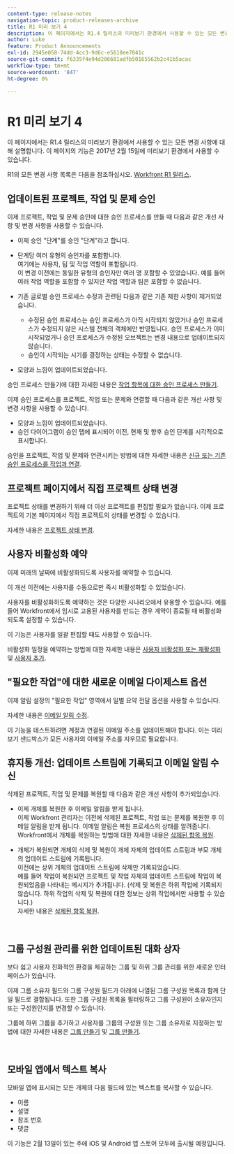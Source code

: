 ```yaml
---
content-type: release-notes
navigation-topic: product-releases-archive
title: R1 미리 보기 4
description: 이 페이지에서는 R1.4 릴리스의 미리보기 환경에서 사용할 수 있는 모든 변경 사항에 대해 설명합니다. 이 페이지의 기능은 2017년 2월 15일에 미리보기 환경에서 사용할 수 있습니다.
author: Luke
feature: Product Announcements
exl-id: 2945e058-74dd-4cc3-9d6c-e5618ee7041c
source-git-commit: f6335f4e94d286681adfb50165562b2c41b5acac
workflow-type: tm+mt
source-wordcount: '847'
ht-degree: 0%

---
```


# R1 미리 보기 4

이 페이지에서는 R1.4 릴리스의 미리보기 환경에서 사용할 수 있는 모든 변경 사항에 대해 설명합니다. 이 페이지의 기능은 2017년 2월 15일에 미리보기 환경에서 사용할 수 있습니다.

R1의 모든 변경 사항 목록은 다음을 참조하십시오. [Workfront R1 릴리스](../../../../product-announcements/product-releases/quarterly-release-archive/r1-release-activity/workfront-r1-release.md).

## 업데이트된 프로젝트, 작업 및 문제 승인

이제 프로젝트, 작업 및 문제 승인에 대한 승인 프로세스를 만들 때 다음과 같은 개선 사항 및 변경 사항을 사용할 수 있습니다. 

* 이제 승인 &quot;단계&quot;를 승인 &quot;단계&quot;라고 합니다.
* 단계당 여러 유형의 승인자를 포함합니다.\
  여기에는 사용자, 팀 및 작업 역할이 포함됩니다.\
  이 변경 이전에는 동일한 유형의 승인자만 여러 명 포함할 수 있었습니다. 예를 들어 여러 작업 역할을 포함할 수 있지만 작업 역할과 팀은 포함할 수 없습니다.

* 기존 글로벌 승인 프로세스 수정과 관련된 다음과 같은 기존 제한 사항이 제거되었습니다.

   * 수정된 승인 프로세스는 승인 프로세스가 아직 시작되지 않았거나 승인 프로세스가 수정되지 않은 시스템 전체의 객체에만 반영됩니다. 승인 프로세스가 이미 시작되었거나 승인 프로세스가 수정된 오브젝트는 변경 내용으로 업데이트되지 않습니다.
   * 승인이 시작되는 시기를 결정하는 상태는 수정할 수 없습니다.

* 모양과 느낌이 업데이트되었습니다.

승인 프로세스 만들기에 대한 자세한 내용은 [작업 항목에 대한 승인 프로세스 만들기](../../../../administration-and-setup/customize-workfront/configure-approval-milestone-processes/create-approval-processes.md).

이제 승인 프로세스를 프로젝트, 작업 또는 문제와 연결할 때 다음과 같은 개선 사항 및 변경 사항을 사용할 수 있습니다.

* 모양과 느낌이 업데이트되었습니다.
* 승인 다이어그램이 승인 탭에 표시되어 이전, 현재 및 향후 승인 단계를 시각적으로 표시합니다.

승인을 프로젝트, 작업 및 문제와 연관시키는 방법에 대한 자세한 내용은 [신규 또는 기존 승인 프로세스를 작업과 연결](../../../../review-and-approve-work/manage-approvals/associate-approval-with-work.md).

## 프로젝트 페이지에서 직접 프로젝트 상태 변경

프로젝트 상태를 변경하기 위해 더 이상 프로젝트를 편집할 필요가 없습니다. 이제 프로젝트의 기본 페이지에서 직접 프로젝트의 상태를 변경할 수 있습니다.

자세한 내용은 [프로젝트 상태 변경](../../../../manage-work/projects/manage-projects/change-project-status.md).

## 사용자 비활성화 예약

이제 미래의 날짜에 비활성화되도록 사용자를 예약할 수 있습니다.

이 개선 이전에는 사용자를 수동으로만 즉시 비활성화할 수 있었습니다.

사용자를 비활성화하도록 예약하는 것은 다양한 시나리오에서 유용할 수 있습니다. 예를 들어 Workfront에서 임시로 고용된 사용자를 만드는 경우 계약이 종료될 때 비활성화되도록 설정할 수 있습니다.

이 기능은 사용자를 일괄 편집할 때도 사용할 수 있습니다. 

비활성화 일정을 예약하는 방법에 대한 자세한 내용은 [사용자 비활성화 또는 재활성화](../../../../administration-and-setup/add-users/create-and-manage-users/deactivate-a-user.md) 및 [사용자 추가](../../../../administration-and-setup/add-users/create-and-manage-users/add-users.md).

## &quot;필요한 작업&quot;에 대한 새로운 이메일 다이제스트 옵션

이제 알림 설정의 &quot;필요한 작업&quot; 영역에서 일별 요약 전달 옵션을 사용할 수 있습니다.

자세한 내용은 [이메일 알림 수정](../../../../workfront-basics/using-notifications/activate-or-deactivate-your-own-event-notifications.md).

이 기능을 테스트하려면 계정과 연결된 이메일 주소를 업데이트해야 합니다. 이는 미리보기 샌드박스가 모든 사용자의 이메일 주소를 지우므로 필요합니다.

## 휴지통 개선: 업데이트 스트림에 기록되고 이메일 알림 수신

삭제된 프로젝트, 작업 및 문제를 복원할 때 다음과 같은 개선 사항이 추가되었습니다.

* 이제 개체를 복원한 후 이메일 알림을 받게 됩니다.\
  이제 Workfront 관리자는 이전에 삭제된 프로젝트, 작업 또는 문제를 복원한 후 이메일 알림을 받게 됩니다. 이메일 알림은 복원 프로세스의 상태를 알려줍니다.\
  Workfront에서 개체를 복원하는 방법에 대한 자세한 내용은 [삭제된 항목 복원](../../../../administration-and-setup/manage-workfront/manage-deleted-items/restore-deleted-items.md).

* 개체가 복원되면 개체의 삭제 및 복원이 개체 자체의 업데이트 스트림과 부모 개체의 업데이트 스트림에 기록됩니다.\
  이전에는 상위 개체의 업데이트 스트림에 삭제만 기록되었습니다.\
  예를 들어 작업이 복원되면 프로젝트 및 작업 자체의 업데이트 스트림에 작업이 복원되었음을 나타내는 메시지가 추가됩니다. (삭제 및 복원은 하위 작업에 기록되지 않습니다. 하위 작업의 삭제 및 복원에 대한 정보는 상위 작업에서만 사용할 수 있습니다.)\
  자세한 내용은 [삭제된 항목 복원](../../../../administration-and-setup/manage-workfront/manage-deleted-items/restore-deleted-items.md).

 

## 그룹 구성원 관리를 위한 업데이트된 대화 상자

보다 쉽고 사용자 친화적인 환경을 제공하는 그룹 및 하위 그룹 관리를 위한 새로운 인터페이스가 있습니다.

이제 그룹 소유자 필드와 그룹 구성원 필드가 아래에 나열된 그룹 구성원 목록과 함께 단일 필드로 결합됩니다. 또한 그룹 구성원 목록을 필터링하고 그룹 구성원이 소유자인지 또는 구성원인지를 변경할 수 있습니다. 

그룹에 하위 그룹을 추가하고 사용자를 그룹의 구성원 또는 그룹 소유자로 지정하는 방법에 대한 자세한 내용은 [그룹 만들기](../../../../administration-and-setup/manage-groups/create-and-manage-groups/create-a-group.md) 및 [그룹 만들기](../../../../administration-and-setup/manage-groups/create-and-manage-groups/create-a-group.md). 

 

## 모바일 앱에서 텍스트 복사

모바일 앱에 표시되는 모든 개체의 다음 필드에 있는 텍스트를 복사할 수 있습니다.

* 이름
* 설명
* 참조 번호
* 댓글

이 기능은 2월 13일이 있는 주에 iOS 및 Android 앱 스토어 모두에 출시될 예정입니다.
